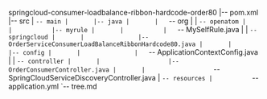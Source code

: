 springcloud-consumer-loadbalance-ribbon-hardcode-order80
|-- pom.xml
|-- src
|   `-- main
|       |-- java
|       |   `-- org
|       |       `-- openatom
|       |           |-- myrule
|       |           |   `-- MySelfRule.java
|       |           `-- springcloud
|       |               |-- OrderServiceConsumerLoadBalanceRibbonHardcode80.java
|       |               |-- config
|       |               |   `-- ApplicationContextConfig.java
|       |               `-- controller
|       |                   |-- OrderConsumerController.java
|       |                   `-- SpringCloudServiceDiscoveryController.java
|       `-- resources
|           `-- application.yml
`-- tree.md

